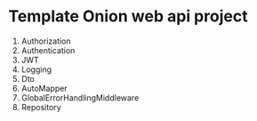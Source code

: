 
# Template Onion web api project

1. Authorization
2. Authentication
3. JWT
4. Logging
5. Dto
6. AutoMapper
7. GlobalErrorHandlingMiddleware
8. Repository
